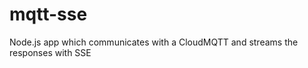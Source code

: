 mqtt-sse
========

Node.js app which communicates with a CloudMQTT and streams the responses with SSE
